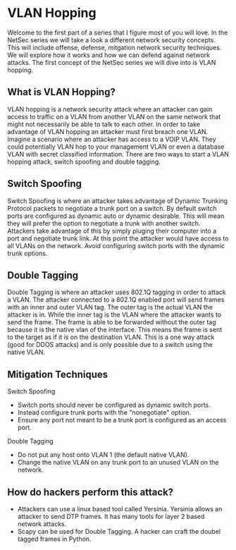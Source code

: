 # **VLAN Hopping**

Welcome to the first part of a series that I figure most of you will love. In the NetSec series we will take a look a different network security concepts. This will include offense, defense, mitgation network security techniques. We will explore how it works and how we can defend against network attacks. The first concept of the NetSec series we will dive into is VLAN hopping.

## What is VLAN Hopping?

VLAN hopping is a network security attack where an attacker can gain access to traffic on a VLAN from another VLAN on the same network that might not necessarily be able to talk to each other. In order to take advantage of VLAN hopping an attacker must first breach one VLAN. Imagine a scenario where an attacker has access to a VOIP VLAN. They could potentially VLAN hop to your management VLAN or even a database VLAN with secret classified information. There are two ways to start a VLAN hopping attack, switch spoofing and double tagging.

## Switch Spoofing

Switch Spoofing is where an attacker takes advantage of Dynamic Trunking Protocol packets to negotiate a trunk port on a switch. By default switch ports are configured as dynamic auto or dynamic desirable. This will mean they will prefer the option to negotiate a trunk with another switch. Attackers take advantage of this by simply pluging their computer into a port and negotiate trunk link. At this point the attacker would have access to all VLANs on the network. Avoid configuring switch ports with the dynamic trunk options.

## Double Tagging

Double Tagging is where an attacker uses 802.1Q tagging in order to attack a VLAN. The attacker connected to a 802.1Q enabled port will send frames with an inner and outer VLAN tag. The outer tag is the actual VLAN the attacker is in. While the inner tag is the VLAN where the attacker wants to send the frame. The frame is able to be forwarded without the outer tag because it is the native vlan of the interface. This means the frame is sent to the target as if it is on the destination VLAN. This is a one way attack (good for DDOS attacks) and is only possible due to a switch using the native VLAN.

## Mitigation Techniques

Switch Spoofing
- Switch ports should never be configured as dynamic switch ports.
- Instead configure trunk ports with the "nonegotiate" option.   
- Ensure any port not meant to be a trunk port is configured as an access port.

Double Tagging
- Do not put any host onto VLAN 1 (the default native VLAN).
- Change the native VLAN on any trunk port to an unused VLAN on the network.

## How do hackers perform this attack?

- Attackers can use a linux based tool called Yersinia. Yersinia allows an attacker to send DTP frames. It has many tools for layer 2 based network attacks.
- Scapy can be used for Double Tagging. A hacker can craft the doubel tagged frames in Python.
